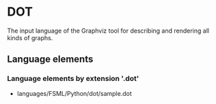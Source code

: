 # DOT
The input language of the Graphviz tool for describing and rendering all kinds of graphs.
## Language elements
### Language elements by extension '.dot'
* languages/FSML/Python/dot/sample.dot